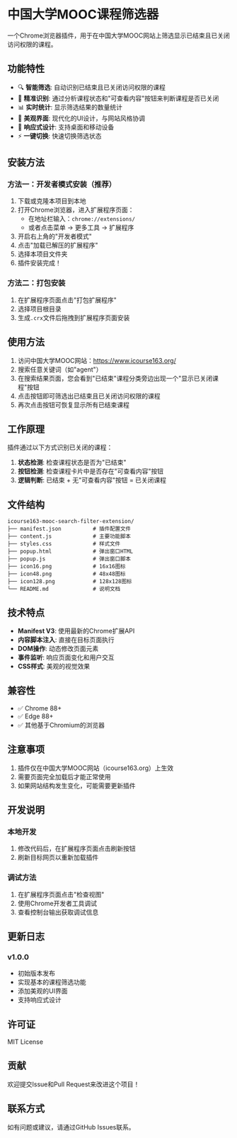 # 中国大学MOOC课程筛选器

一个Chrome浏览器插件，用于在中国大学MOOC网站上筛选显示已结束且已关闭访问权限的课程。

## 功能特性

- 🔍 **智能筛选**: 自动识别已结束且已关闭访问权限的课程
- 🎯 **精准识别**: 通过分析课程状态和"可查看内容"按钮来判断课程是否已关闭
- 📊 **实时统计**: 显示筛选结果的数量统计
- 🎨 **美观界面**: 现代化的UI设计，与网站风格协调
- 📱 **响应式设计**: 支持桌面和移动设备
- ⚡ **一键切换**: 快速切换筛选状态

## 安装方法

### 方法一：开发者模式安装（推荐）

1. 下载或克隆本项目到本地
2. 打开Chrome浏览器，进入扩展程序页面：
   - 在地址栏输入：`chrome://extensions/`
   - 或者点击菜单 → 更多工具 → 扩展程序
3. 开启右上角的"开发者模式"
4. 点击"加载已解压的扩展程序"
5. 选择本项目文件夹
6. 插件安装完成！

### 方法二：打包安装

1. 在扩展程序页面点击"打包扩展程序"
2. 选择项目根目录
3. 生成`.crx`文件后拖拽到扩展程序页面安装

## 使用方法

1. 访问中国大学MOOC网站：https://www.icourse163.org/
2. 搜索任意关键词（如"agent"）
3. 在搜索结果页面，您会看到"已结束"课程分类旁边出现一个"显示已关闭课程"按钮
4. 点击按钮即可筛选出已结束且已关闭访问权限的课程
5. 再次点击按钮可恢复显示所有已结束课程

## 工作原理

插件通过以下方式识别已关闭的课程：

1. **状态检测**: 检查课程状态是否为"已结束"
2. **按钮检测**: 检查课程卡片中是否存在"可查看内容"按钮
3. **逻辑判断**: 已结束 + 无"可查看内容"按钮 = 已关闭课程

## 文件结构

```
icourse163-mooc-search-filter-extension/
├── manifest.json          # 插件配置文件
├── content.js             # 主要功能脚本
├── styles.css             # 样式文件
├── popup.html             # 弹出窗口HTML
├── popup.js               # 弹出窗口脚本
├── icon16.png             # 16x16图标
├── icon48.png             # 48x48图标
├── icon128.png            # 128x128图标
└── README.md              # 说明文档
```

## 技术特点

- **Manifest V3**: 使用最新的Chrome扩展API
- **内容脚本注入**: 直接在目标页面执行
- **DOM操作**: 动态修改页面元素
- **事件监听**: 响应页面变化和用户交互
- **CSS样式**: 美观的视觉效果

## 兼容性

- ✅ Chrome 88+
- ✅ Edge 88+
- ✅ 其他基于Chromium的浏览器

## 注意事项

1. 插件仅在中国大学MOOC网站（icourse163.org）上生效
2. 需要页面完全加载后才能正常使用
3. 如果网站结构发生变化，可能需要更新插件

## 开发说明

### 本地开发

1. 修改代码后，在扩展程序页面点击刷新按钮
2. 刷新目标网页以重新加载插件

### 调试方法

1. 在扩展程序页面点击"检查视图"
2. 使用Chrome开发者工具调试
3. 查看控制台输出获取调试信息

## 更新日志

### v1.0.0
- 初始版本发布
- 实现基本的课程筛选功能
- 添加美观的UI界面
- 支持响应式设计

## 许可证

MIT License

## 贡献

欢迎提交Issue和Pull Request来改进这个项目！

## 联系方式

如有问题或建议，请通过GitHub Issues联系。

